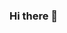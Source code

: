 ### Hi there 👋

<!--
- 🔭 I’m currently studying Computer Science.
- 🌱 I’m currently learning HTML, CSS, and JS and I look forward to becoming a full stack developer!
- 💬 About me: Always open to learning new things. Being out in nature is my therapy!
- 📫 How to reach me: LinkedIn at www.linkedin.com/in/majedhadida/
- 😄 Pronouns: He/Him
-->
